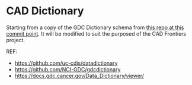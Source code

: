 # CAD Dictionary

Starting from a copy of the GDC Dictionary schema from [this repo at this commit point](https://github.com/uc-cdis/datadictionary/tree/f0724ed0f3c75ed1c65b9ffd39b98e2e3935263f/gdcdictionary/schemas). It will be modified to suit the purposed of the CAD Frontiers project.

REF:
- https://github.com/uc-cdis/datadictionary
- https://github.com/NCI-GDC/gdcdictionary
- https://docs.gdc.cancer.gov/Data_Dictionary/viewer/
